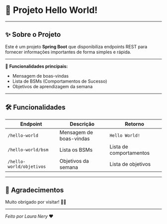 # 🚀 Projeto Hello World!


---

## ✨ Sobre o Projeto

Este é um projeto **Spring Boot** que disponibiliza endpoints REST para fornecer informações importantes de forma simples e rápida.

---

🌟 **Funcionalidades principais:**
- Mensagem de boas-vindas
- Lista de BSMs (Comportamentos de Sucesso)
- Objetivos de aprendizagem da semana

---

## 🛠️ Funcionalidades

| Endpoint | Descrição | Retorno |
|------------|--------------|---------|
| `/hello-world` | Mensagem de boas-vindas | `Hello World!` |
| `/hello-world/bsm` | Lista os BSMs | Lista de comportamentos |
| `/hello-world/objetivos` | Objetivos da semana | Lista de objetivos |


---

## 🎉 Agradecimentos

Muito obrigado por visitar! 🚀✨

---

*Feito por Laura Nery* ❤️
